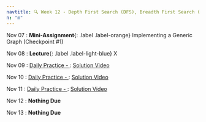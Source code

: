 ```yaml
---
navtitle: 🔍 Week 12 - Depth First Search (DFS), Breadth First Search (BFS), and Intro to Shortest Path
n: "m"
---
```


Nov 07
: **Mini-Assignment**{: .label .label-orange} Implementing a Generic Graph (Checkpoint #1)

Nov 08
: **Lecture**{: .label .label-light-blue} X

Nov 09
: [Daily Practice - ](https://leetcode.com/problems/)
    : [Solution Video]()

Nov 10
: [Daily Practice - ](https://leetcode.com/problems/)
    : [Solution Video]()

Nov 11
: [Daily Practice - ](https://leetcode.com/problems/)
    : [Solution Video]()

Nov 12
: **Nothing Due**

Nov 13
: **Nothing Due**

